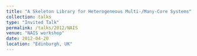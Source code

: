 ```yaml
---
title: "A Skeleton Library for Heterogeneous Multi-/Many-Core Systems"
collection: talks
type: "Invited Talk"
permalink: /talks/2012/NAIS
venue: "NAIS workshop"
date: 2012-04-20
location: "Edinburgh, UK"
---
```

